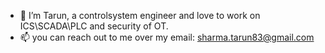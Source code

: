 - 👋 I’m Tarun, a controlsystem engineer and love to work on ICS\SCADA\PLC and security of OT.
- 📫 you can reach out to me over my email: sharma.tarun83@gmail.com

<!---
TarunSharma22/TarunSharma22 is a ✨ special ✨ repository because its `README.md` (this file) appears on your GitHub profile.
You can click the Preview link to take a look at your changes.
--->
